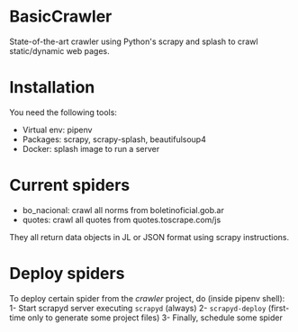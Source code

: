 # BasicCrawler
State-of-the-art crawler using Python's scrapy and splash to crawl static/dynamic web pages.

# Installation
You need the following tools:
- Virtual env: pipenv
- Packages: scrapy, scrapy-splash, beautifulsoup4
- Docker: splash image to run a server

# Current spiders
- bo_nacional: crawl all norms from boletinoficial.gob.ar
- quotes: crawl all quotes from quotes.toscrape.com/js

They all return data objects in JL or JSON format using scrapy instructions.

# Deploy spiders
To deploy certain spider from the *crawler* project, do (inside pipenv shell):
1- Start scrapyd server executing ``scrapyd`` (always)
2- ``scrapyd-deploy`` (first-time only to generate some project files)
3- Finally, schedule some spider